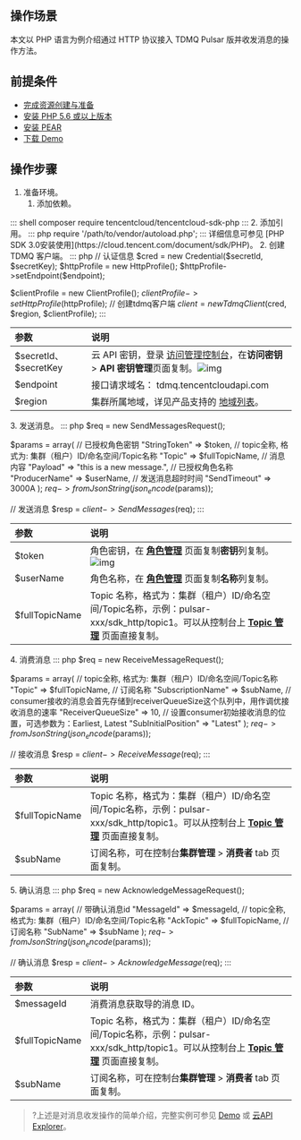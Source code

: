 ## 操作场景

本文以  PHP 语言为例介绍通过 HTTP 协议接入 TDMQ Pulsar 版并收发消息的操作方法。



## 前提条件

- [完成资源创建与准备](https://cloud.tencent.com/document/product/1179/44814)
- [安装 PHP 5.6 或以上版本](https://www.php.net/manual/en/install.php)
- [安装 PEAR](https://pear.php.net/manual/en/installation.getting.php)
- [下载 Demo](https://tdmq-document-1306598660.cos.ap-nanjing.myqcloud.com/%E5%85%AC%E6%9C%89%E4%BA%91demo/pulsar/http/tdmq-pulsar-php-http-demo.zip)

## 操作步骤

1. 准备环境。
   1. 添加依赖。
<dx-codeblock>
:::  shell
composer require tencentcloud/tencentcloud-sdk-php
:::
</dx-codeblock>
   2. 添加引用。
<dx-codeblock>
:::  php
require '/path/to/vendor/autoload.php';
:::
</dx-codeblock>
<dx-alert infotype="explain" title="">
详细信息可参见 [PHP SDK 3.0安装使用](https://cloud.tencent.com/document/sdk/PHP)。
</dx-alert>
2. 创建 TDMQ 客户端。

<dx-codeblock>
:::  php
   // 认证信息
   $cred = new Credential($secretId, $secretKey);
   $httpProfile = new HttpProfile();
   $httpProfile->setEndpoint($endpoint);
   
   $clientProfile = new ClientProfile();
   $clientProfile->setHttpProfile($httpProfile);
   // 创建tdmq客户端
   $client = new TdmqClient($cred, $region, $clientProfile);
:::
</dx-codeblock>
<table>
    <thead>
    <tr>
        <th style='text-align:left;'>参数</th>
        <th style='text-align:left;'>说明</th>
    </tr>
    </thead>
    <tbody>
    <tr>
        <td style='text-align:left;'>$secretId、$secretKey</td>
        <td style='text-align:left;'>云 API 密钥，登录 <a href='https://console.cloud.tencent.com/cam'>访问管理控制台</a>，在<strong>访问密钥</strong>
            &gt; <strong>API 密钥管理</strong>页面复制。<img
                    src="https://main.qcloudimg.com/raw/8ec140474be0ced1352695b372b2934d.png"
                    referrerpolicy="no-referrer" alt="img"></td>
    </tr>
    <tr>
        <td style='text-align:left;'>$endpoint</td>
        <td style='text-align:left;'>接口请求域名： tdmq.tencentcloudapi.com</td>
    </tr>
    <tr>
        <td style='text-align:left;'>$region</td>
        <td style='text-align:left;'>集群所属地域，详见产品支持的 <a
                href='https://cloud.tencent.com/document/api/1179/46067#.E5.9C.B0.E5.9F.9F.E5.88.97.E8.A1.A8'>地域列表</a>。
        </td>
    </tr>
    </tbody>
</table>
3. 发送消息。
<dx-codeblock>
:::  php
   $req = new SendMessagesRequest();
   
   $params = array(
       // 已授权角色密钥
       "StringToken" => $token,
       // topic全称, 格式为: 集群（租户）ID/命名空间/Topic名称
       "Topic" => $fullTopicName,
       // 消息内容
       "Payload" => "this is a new message.",
       // 已授权角色名称
       "ProducerName" => $userName,
       // 发送消息超时时间
       "SendTimeout" => 3000A
   );
   $req->fromJsonString(json_encode($params));
   
   // 发送消息
   $resp = $client->SendMessages($req);
:::
</dx-codeblock>
<table>
    <thead>
    <tr>
        <th style='text-align:left;'>参数</th>
        <th style='text-align:left;'>说明</th>
    </tr>
    </thead>
    <tbody>
    <tr>
        <td style='text-align:left;'>$token</td>
        <td style='text-align:left;'>角色密钥，在 <strong><a
                href='https://console.cloud.tencent.com/tdmq/role'>角色管理</a></strong> 页面复制<strong>密钥</strong>列复制。<img
                src="https://main.qcloudimg.com/raw/52907691231cc11e6e4801298ba90a6c.png" referrerpolicy="no-referrer"
                alt="img"></td>
    </tr>
    <tr>
        <td style='text-align:left;'>$userName</td>
        <td style='text-align:left;'>角色名称，在 <strong><a
                href='https://console.cloud.tencent.com/tdmq/role'>角色管理</a></strong> 页面复制<strong>名称</strong>列复制。
        </td>
    </tr>
    <tr>
        <td style='text-align:left;'>$fullTopicName</td>
        <td style='text-align:left;'>Topic 名称，格式为：集群（租户）ID/命名空间/Topic名称，示例：pulsar-xxx/sdk_http/topic1。可以从控制台上 <strong><a
                href='https://console.cloud.tencent.com/tdmq/topic'>Topic 管理</a></strong> 页面直接复制。
        </td>
    </tr>
    </tbody>
</table>
4. 消费消息
<dx-codeblock>
:::  php
   $req = new ReceiveMessageRequest();
   
   $params = array(
       // topic全称, 格式为: 集群（租户）ID/命名空间/Topic名称
       "Topic" => $fullTopicName,
       // 订阅名称
       "SubscriptionName" => $subName,
       // consumer接收的消息会首先存储到receiverQueueSize这个队列中，用作调优接收消息的速率
       "ReceiverQueueSize" => 10,
       // 设置consumer初始接收消息的位置，可选参数为：Earliest, Latest
       "SubInitialPosition" => "Latest"
   );
   $req->fromJsonString(json_encode($params));
   
   // 接收消息
   $resp = $client->ReceiveMessage($req);
:::
</dx-codeblock>
<table>
    <thead>
    <tr>
        <th style='text-align:left;'>参数</th>
        <th style='text-align:left;'>说明</th>
    </tr>
    </thead>
    <tbody>
    <tr>
        <td style='text-align:left;'>$fullTopicName</td>
        <td style='text-align:left;'>Topic 名称，格式为：集群（租户）ID/命名空间/Topic名称，示例：pulsar-xxx/sdk_http/topic1。可以从控制台上 <strong><a
                href='https://console.cloud.tencent.com/tdmq/topic'>Topic 管理</a></strong> 页面直接复制。
        </td>
    </tr>
    <tr>
        <td style='text-align:left;'>$subName</td>
        <td style='text-align:left;'>订阅名称，可在控制台<strong>集群管理 </strong>&gt; <strong>消费者</strong> tab 页面复制。</td>
    </tr>
    </tbody>
</table>
5. 确认消息
<dx-codeblock>
:::  php
   $req = new AcknowledgeMessageRequest();
   
   $params = array(
       // 带确认消息id
       "MessageId" => $messageId,
       // topic全称, 格式为: 集群（租户）ID/命名空间/Topic名称
       "AckTopic" => $fullTopicName,
       // 订阅名称
       "SubName" => $subName
   );
   $req->fromJsonString(json_encode($params));
   
   // 确认消息
   $resp = $client->AcknowledgeMessage($req);
:::
</dx-codeblock>
<table>
    <thead>
    <tr>
        <th style='text-align:left;'>参数</th>
        <th style='text-align:left;'>说明</th>
    </tr>
    </thead>
    <tbody>
    <tr>
        <td style='text-align:left;'>$messageId</td>
        <td style='text-align:left;'>消费消息获取导的消息 ID。</td>
    </tr>
    <tr>
        <td style='text-align:left;'>$fullTopicName</td>
        <td style='text-align:left;'>Topic 名称，格式为：集群（租户）ID/命名空间/Topic名称，示例：pulsar-xxx/sdk_http/topic1。可以从控制台上 <strong><a
                href='https://console.cloud.tencent.com/tdmq/topic'>Topic 管理</a></strong> 页面直接复制。
        </td>
    </tr>
    <tr>
        <td style='text-align:left;'>$subName</td>
        <td style='text-align:left;'>订阅名称，可在控制台<strong>集群管理 </strong>&gt; <strong>消费者</strong> tab 页面复制。</td>
    </tr>
    </tbody>
</table>


>?上述是对消息收发操作的简单介绍，完整实例可参见 [Demo](https://tdmq-document-1306598660.cos.ap-nanjing.myqcloud.com/%E5%85%AC%E6%9C%89%E4%BA%91demo/pulsar/http/tdmq-pulsar-php-http-demo.zip) 或 [云API Explorer](https://console.cloud.tencent.com/api/explorer?Product=tdmq&Version=2020-02-17&Action=ModifyCluster&SignVersion=)。
